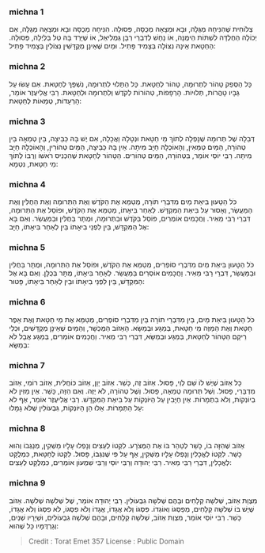 
### michna 1
צְלוֹחִית שֶׁהִנִּיחָהּ מְגֻלָּה, וּבָא וּמְצָאָהּ מְכֻסָּה, פְּסוּלָה. הִנִּיחָהּ מְכֻסָּה וּבָא וּמְצָאָהּ מְגֻלָּה, אִם יְכוֹלָה הַחֻלְדָּה לִשְׁתּוֹת הֵימֶנָּה, אוֹ נָחָשׁ לְדִבְרֵי רַבָּן גַּמְלִיאֵל, אוֹ שֶׁיָּרַד בָּהּ טַל בַּלַּיְלָה, פְּסוּלָה. הַחַטָּאת אֵינָהּ נִצּוֹלָה בְּצָמִיד פָּתִיל. וּמַיִם שֶׁאֵינָן מְקֻדָּשִׁין נִצּוֹלִין בְּצָמִיד פָּתִיל: 

### michna 2
כָּל הַסְּפֵק טָהוֹר לִתְרוּמָה, טָהוֹר לְחַטָּאת. כָּל הַתָּלוּי לִתְרוּמָה, נִשְׁפָּךְ לְחַטָּאת. אִם עָשׂוּ עַל גַּבָּיו טָהֳרוֹת, תְּלוּיוֹת. הָרְפָפוֹת, טְהוֹרוֹת לְקֹדֶשׁ וְלִתְרוּמָה וּלְחַטָּאת. רַבִּי אֱלִיעֶזֶר אוֹמֵר, הָרְעָדוֹת, טְמֵאוֹת לְחַטָּאת: 

### michna 3
דְּבֵלָה שֶׁל תְּרוּמָה שֶׁנָּפְלָה לְתוֹךְ מֵי חַטָּאת וּנְטָלָהּ וַאֲכָלָהּ, אִם יֶשׁ בָּהּ כַּבֵּיצָה, בֵּין טְמֵאָה בֵּין טְהוֹרָה, הַמַּיִם טְמֵאִין, וְהָאוֹכְלָהּ חַיָּב מִיתָה. אֵין בָּהּ כַּבֵּיצָה, הַמַּיִם טְהוֹרִין, וְהָאוֹכְלָהּ חַיָּב מִיתָה. רַבִּי יוֹסֵי אוֹמֵר, בִּטְהוֹרָה, הַמַּיִם טְהוֹרִים. הַטָּהוֹר לְחַטָּאת שֶׁהִכְנִיס רֹאשׁוֹ וְרֻבּוֹ לְתוֹךְ מֵי חַטָּאת, נִטְמָא: 

### michna 4
כֹּל הַטָּעוּן בִּיאַת מַיִם מִדִּבְרֵי תוֹרָה, מְטַמֵּא אֶת הַקֹּדֶשׁ וְאֶת הַתְּרוּמָה וְאֶת הַחֻלִּין וְאֶת הַמַּעֲשֵׂר, וְאָסוּר עַל בִּיאַת הַמִּקְדָּשׁ. לְאַחַר בִּיאָתוֹ, מְטַמֵּא אֶת הַקֹּדֶשׁ, וּפוֹסֵל אֶת הַתְּרוּמָה, דִּבְרֵי רַבִּי מֵאִיר. וַחֲכָמִים אוֹמְרִים, פּוֹסֵל בַּקֹּדֶשׁ וּבַתְּרוּמָה, וּמֻתָּר בַּחֻלִּין וּבַמַּעֲשֵׂר. וְאִם בָּא אֶל הַמִּקְדָּשׁ, בֵּין לִפְנֵי בִיאָתוֹ בֵּין לְאַחַר בִּיאָתוֹ, חַיָּב: 

### michna 5
כֹּל הַטָּעוּן בִּיאַת מַיִם מִדִּבְרֵי סוֹפְרִים, מְטַמֵּא אֶת הַקֹּדֶשׁ, וּפוֹסֵל אֶת הַתְּרוּמָה, וּמֻתָּר בַּחֻלִּין וּבַמַּעֲשֵׂר, דִּבְרֵי רַבִּי מֵאִיר. וַחֲכָמִים אוֹסְרִים בַּמַּעֲשֵׂר. לְאַחַר בִּיאָתוֹ, מֻתָּר בְּכֻלָּן. וְאִם בָּא אֶל הַמִּקְדָּשׁ, בֵּין לִפְנֵי בִיאָתוֹ וּבֵין לְאַחַר בִּיאָתוֹ, פָּטוּר: 

### michna 6
כֹּל הַטָּעוּן בִּיאַת מַיִם, בֵּין מִדִּבְרֵי תוֹרָה בֵּין מִדִּבְרֵי סוֹפְרִים, מְטַמֵּא אֶת מֵי חַטָּאת וְאֶת אֵפֶר חַטָּאת וְאֶת הַמַּזֶּה מֵי חַטָּאת, בְּמַגָּע וּבְמַשָּׂא. הָאֵזוֹב הַמֻּכְשָׁר, וְהַמַּיִם שֶׁאֵינָן מְקֻדָּשִׁים, וּכְלִי רֵיקָם הַטָּהוֹר לְחַטָּאת, בְּמַגָּע וּבְמַשָּׂא, דִּבְרֵי רַבִּי מֵאִיר. וַחֲכָמִים אוֹמְרִים, בְּמַגָּע אֲבָל לֹא בְמַשָּׂא: 

### michna 7
כָּל אֵזוֹב שֶׁיֶּשׁ לוֹ שֵׁם לְוַי, פָּסוּל. אֵזוֹב זֶה, כָּשֵׁר. אֵזוֹב יָוָן, אֵזוֹב כּוֹחֲלִית, אֵזוֹב רוֹמִי, אֵזוֹב מִדְבָּרִי, פָּסוּל. וְשֶׁל תְּרוּמָה טְמֵאָה, פָּסוּל. וְשֶׁל טְהוֹרָה, לֹא יַזֶּה. וְאִם הִזָּה, כָּשֵׁר. אֵין מַזִּין לֹא בְיוֹנְקוֹת, וְלֹא בִתְמָרוֹת. אֵין חַיָּבִין עַל הַיּוֹנְקוֹת עַל בִּיאַת הַמִּקְדָּשׁ. רַבִּי אֱלִיעֶזֶר אוֹמֵר, אַף לֹא עַל הַתְּמָרוֹת. אֵלּוּ הֵן הַיּוֹנְקוֹת, גִּבְעוֹלִין שֶׁלֹּא גָמָלוּ: 

### michna 8
אֵזוֹב שֶׁהִזָּה בוֹ, כָּשֵׁר לְטַהֵר בּוֹ אֶת הַמְּצֹרָע. לִקְּטוֹ לְעֵצִים וְנָפְלוּ עָלָיו מַשְׁקִין, מְנַגְּבוֹ וְהוּא כָשֵׁר. לִקְּטוֹ לְאֳכָלִין וְנָפְלוּ עָלָיו מַשְׁקִין, אַף עַל פִּי שֶׁנִּגְּבוֹ, פָּסוּל. לִקְּטוֹ לְחַטָּאת, כִּמְלֻקָּט לְאֳכָלִין, דִּבְרֵי רַבִּי מֵאִיר. רַבִּי יְהוּדָה וְרַבִּי יוֹסֵי וְרַבִּי שִׁמְעוֹן אוֹמְרִים, כִּמְלֻקָּט לְעֵצִים: 

### michna 9
מִצְוַת אֵזוֹב, שְׁלשָׁה קְלָחִים וּבָהֶם שְׁלשָׁה גִבְעוֹלִין. רַבִּי יְהוּדָה אוֹמֵר, שֶׁל שְׁלשָׁה שְׁלשָׁה. אֵזוֹב שֶׁיֶּשׁ בּוֹ שְׁלשָׁה קְלָחִים, מְפַסְּגוֹ וְאוֹגְדוֹ. פִּסְּגוֹ וְלֹא אֲגָדוֹ, אֲגָדוֹ וְלֹא פִסְּגוֹ, לֹא פִסְּגוֹ וְלֹא אֲגָדוֹ, כָּשֵׁר. רַבִּי יוֹסֵי אוֹמֵר, מִצְוַת אֵזוֹב, שְׁלשָׁה קְלָחִים, וּבָהֶם שְׁלשָׁה גִבְעוֹלִים, וּשְׁיָרָיו שְׁנַיִם, וְגַרְדֻּמָּיו כָּל שֶׁהוּא: 

>Credit : Torat Emet 357
>License : Public Domain 